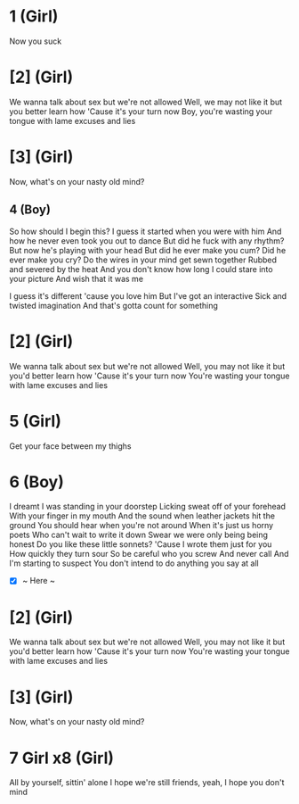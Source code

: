 # 1 (Girl)
Now you suck
# [2] (Girl)
We wanna talk about sex but we're not allowed
Well, we may not like it but you better learn how
'Cause it's your turn now
Boy, you're wasting your tongue with lame excuses and lies
# [3] (Girl)
Now, what's on your nasty old mind?
## 4 (Boy)
So how should I begin this?
I guess it started when you were with him
And how he never even took you out to dance
But did he fuck with any rhythm?
But now he's playing with your head
But did he ever make you cum?
Did he ever make you cry?
Do the wires in your mind get sewn together
Rubbed and severed by the heat
And you don't know how long I could stare into your picture
And wish that it was me

I guess it's different 'cause you love him
But I've got an interactive
Sick and twisted imagination
And that's gotta count for something
# [2] (Girl)
We wanna talk about sex but we're not allowed
Well, you may not like it but you'd better learn how
'Cause it's your turn now
You're wasting your tongue with lame excuses and lies
# 5 (Girl)
Get your face between my thighs
# 6 (Boy)
I dreamt I was standing in your doorstep
Licking sweat off of your forehead
With your finger in my mouth
And the sound when leather jackets hit the ground
You should hear when you're not around
When it's just us horny poets
Who can't wait to write it down
Swear we were only being being honest
Do you like these little sonnets?
'Cause I wrote them just for you
How quickly they turn sour
So be careful who you screw
And never call
And I'm starting to suspect
You don't intend to do anything you say at all

- [x] ~  Here ~


# [2] (Girl)
We wanna talk about sex but we're not allowed
Well, you may not like it but you'd better learn how
'Cause it's your turn now
You're wasting your tongue with lame excuses and lies
# [3] (Girl)
Now, what's on your nasty old mind?
# 7 Girl x8 (Girl)
All by yourself, sittin' alone
I hope we're still friends, yeah, I hope you don't mind

